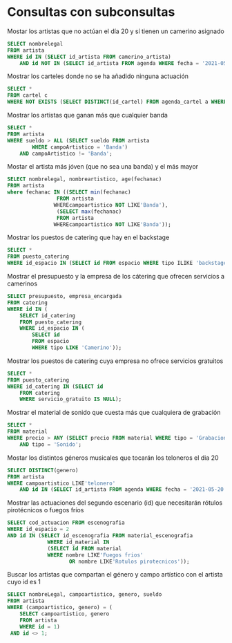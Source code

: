 # Consultas con subconsultas
Mostar los artistas que no actúan el día 20 y sí tienen un camerino asignado
```sql
SELECT nombrelegal
FROM artista
WHERE id IN (SELECT id_artista FROM camerino_artista)
	AND id NOT IN (SELECT id_artista FROM agenda WHERE fecha = '2021-05-20');
```
Mostrar los carteles donde no se ha añadido ninguna actuación
```sql
SELECT *
FROM cartel c
WHERE NOT EXISTS (SELECT DISTINCT(id_cartel) FROM agenda_cartel a WHERE c.id = a.id_cartel);
```
Mostrar los artistas que ganan más que cualquier banda
```sql
SELECT *
FROM artista
WHERE sueldo > ALL (SELECT sueldo FROM artista
        WHERE campoArtistico = 'Banda') 
    AND campoArtistico != 'Banda';
```
Mostar el artista más jóven (que no sea una banda) y el más mayor
```sql
SELECT nombrelegal, nombreartistico, age(fechanac)
FROM artista
where fechanac IN ((SELECT min(fechanac)
                FROM artista
               WHEREcampoartistico NOT LIKE'Banda'),
                (SELECT max(fechanac)
                FROM artista
               WHEREcampoartistico NOT LIKE'Banda'));
```
Mostrar los puestos de catering que hay en el backstage
```sql
SELECT *
FROM puesto_catering
WHERE id_espacio IN (SELECT id FROM espacio WHERE tipo ILIKE 'backstage');
```
Mostrar el presupuesto y la empresa de los cátering que ofrecen servicios a camerinos
```sql
SELECT presupuesto, empresa_encargada
FROM catering
WHERE id IN (
    SELECT id_catering 
    FROM puesto_catering 
    WHERE id_espacio IN (
        SELECT id 
        FROM espacio 
        WHERE tipo LIKE 'Camerino'));
```
Mostrar los puestos de catering cuya empresa no ofrece servicios gratuitos
```sql
SELECT *
FROM puesto_catering
WHERE id_catering IN (SELECT id 
    FROM catering 
    WHERE servicio_gratuito IS NULL);
```
Mostrar el material de sonido que cuesta más que cualquiera de grabación
```sql
SELECT *
FROM material
WHERE precio > ANY (SELECT precio FROM material WHERE tipo = 'Grabacion') 
    AND tipo = 'Sonido';
```
Mostar los distintos géneros musicales que tocarán los teloneros el dia 20
```sql
SELECT DISTINCT(genero)
FROM artista
WHERE campoartistico LIKE'telonero'
	AND id IN (SELECT id_artista FROM agenda WHERE fecha = '2021-05-20');
```
Mostrar las actuaciones del segundo escenario (id) que necesitarán rótulos pirotécnicos o fuegos fríos
```sql
SELECT cod_actuacion FROM escenografia
WHERE id_espacio = 2 
AND id IN (SELECT id_escenografia FROM material_escenografia
			 WHERE id_material IN 
             (SELECT id FROM material 
             WHERE nombre LIKE'Fuegos frios' 
					OR nombre LIKE'Rotulos pirotecnicos'));
```
Buscar los artistas que compartan el género y campo artístico con el artista cuyo id es 1
```sql
SELECT nombreLegal, campoartistico, genero, sueldo
FROM artista
WHERE (campoartistico, genero) = (
	SELECT campoartistico, genero
	FROM artista
	WHERE id = 1)
 AND id <> 1;
 ```